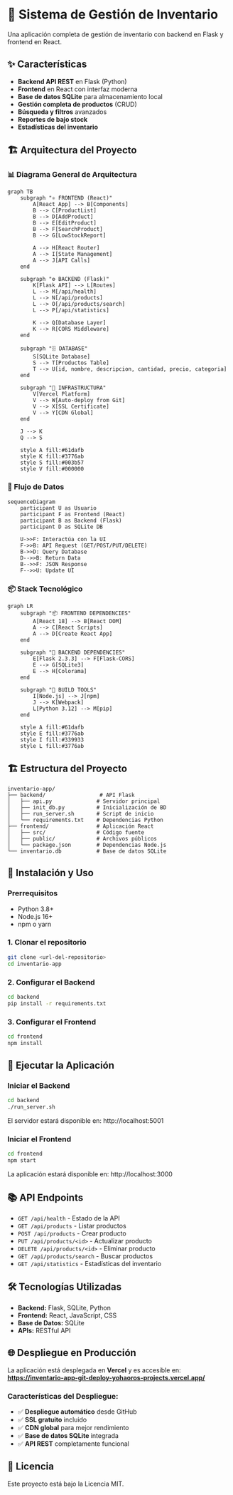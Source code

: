 # 🚀 Sistema de Gestión de Inventario

Una aplicación completa de gestión de inventario con backend en Flask y frontend en React.

## ✨ Características

- **Backend API REST** en Flask (Python)
- **Frontend** en React con interfaz moderna
- **Base de datos SQLite** para almacenamiento local
- **Gestión completa de productos** (CRUD)
- **Búsqueda y filtros** avanzados
- **Reportes de bajo stock**
- **Estadísticas del inventario**

## 🏗️ Arquitectura del Proyecto

### 📊 Diagrama General de Arquitectura

```mermaid
graph TB
    subgraph "⚛️ FRONTEND (React)"
        A[React App] --> B[Components]
        B --> C[ProductList]
        B --> D[AddProduct]
        B --> E[EditProduct]
        B --> F[SearchProduct]
        B --> G[LowStockReport]
        
        A --> H[React Router]
        A --> I[State Management]
        A --> J[API Calls]
    end
    
    subgraph "⚙️ BACKEND (Flask)"
        K[Flask API] --> L[Routes]
        L --> M[/api/health]
        L --> N[/api/products]
        L --> O[/api/products/search]
        L --> P[/api/statistics]
        
        K --> Q[Database Layer]
        K --> R[CORS Middleware]
    end
    
    subgraph "🗄️ DATABASE"
        S[SQLite Database]
        S --> T[Productos Table]
        T --> U[id, nombre, descripcion, cantidad, precio, categoria]
    end
    
    subgraph "🚀 INFRASTRUCTURA"
        V[Vercel Platform]
        V --> W[Auto-deploy from Git]
        V --> X[SSL Certificate]
        V --> Y[CDN Global]
    end
    
    J --> K
    Q --> S
    
    style A fill:#61dafb
    style K fill:#3776ab
    style S fill:#003b57
    style V fill:#000000
```

### 🔗 Flujo de Datos

```mermaid
sequenceDiagram
    participant U as Usuario
    participant F as Frontend (React)
    participant B as Backend (Flask)
    participant D as SQLite DB
    
    U->>F: Interactúa con la UI
    F->>B: API Request (GET/POST/PUT/DELETE)
    B->>D: Query Database
    D-->>B: Return Data
    B-->>F: JSON Response
    F-->>U: Update UI
```

### 📦 Stack Tecnológico

```mermaid
graph LR
    subgraph "📦 FRONTEND DEPENDENCIES"
        A[React 18] --> B[React DOM]
        A --> C[React Scripts]
        A --> D[Create React App]
    end
    
    subgraph "🐍 BACKEND DEPENDENCIES"
        E[Flask 2.3.3] --> F[Flask-CORS]
        E --> G[SQLite3]
        E --> H[Colorama]
    end
    
    subgraph "🔧 BUILD TOOLS"
        I[Node.js] --> J[npm]
        J --> K[Webpack]
        L[Python 3.12] --> M[pip]
    end
    
    style A fill:#61dafb
    style E fill:#3776ab
    style I fill:#339933
    style L fill:#3776ab
```

## 🏗️ Estructura del Proyecto

```
inventario-app/
├── backend/                 # API Flask
│   ├── api.py              # Servidor principal
│   ├── init_db.py          # Inicialización de BD
│   ├── run_server.sh       # Script de inicio
│   └── requirements.txt    # Dependencias Python
├── frontend/               # Aplicación React
│   ├── src/                # Código fuente
│   ├── public/             # Archivos públicos
│   └── package.json        # Dependencias Node.js
└── inventario.db           # Base de datos SQLite
```

## 🚀 Instalación y Uso

### Prerrequisitos
- Python 3.8+
- Node.js 16+
- npm o yarn

### 1. Clonar el repositorio
```bash
git clone <url-del-repositorio>
cd inventario-app
```

### 2. Configurar el Backend
```bash
cd backend
pip install -r requirements.txt
```

### 3. Configurar el Frontend
```bash
cd frontend
npm install
```

## 🎯 Ejecutar la Aplicación

### Iniciar el Backend
```bash
cd backend
./run_server.sh
```
El servidor estará disponible en: http://localhost:5001

### Iniciar el Frontend
```bash
cd frontend
npm start
```
La aplicación estará disponible en: http://localhost:3000

## 📚 API Endpoints

- `GET /api/health` - Estado de la API
- `GET /api/products` - Listar productos
- `POST /api/products` - Crear producto
- `PUT /api/products/<id>` - Actualizar producto
- `DELETE /api/products/<id>` - Eliminar producto
- `GET /api/products/search` - Buscar productos
- `GET /api/statistics` - Estadísticas del inventario

## 🛠️ Tecnologías Utilizadas

- **Backend:** Flask, SQLite, Python
- **Frontend:** React, JavaScript, CSS
- **Base de Datos:** SQLite
- **APIs:** RESTful API

## 🌐 Despliegue en Producción

La aplicación está desplegada en **Vercel** y es accesible en:
**https://inventario-app-git-deploy-yohaoros-projects.vercel.app/**

### Características del Despliegue:
- ✅ **Despliegue automático** desde GitHub
- ✅ **SSL gratuito** incluido
- ✅ **CDN global** para mejor rendimiento
- ✅ **Base de datos SQLite** integrada
- ✅ **API REST** completamente funcional

## 📝 Licencia

Este proyecto está bajo la Licencia MIT. 